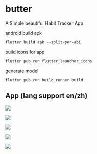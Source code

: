 # butter

A Simple beautiful Habit Tracker App

android build apk

```
flutter build apk --split-per-abi
```

build icons for app

```
flutter pub run flutter_launcher_icons
```

generate model

```
flutter pub run build_runner build
```

## App (lang support en/zh)

![](https://files.catbox.moe/2q3933.jpg)

![](https://files.catbox.moe/5xqfiw.jpg)

![](https://files.catbox.moe/n9zanq.jpg)

![](https://files.catbox.moe/yqzckm.jpg)

![](https://files.catbox.moe/w47jua.jpg)
